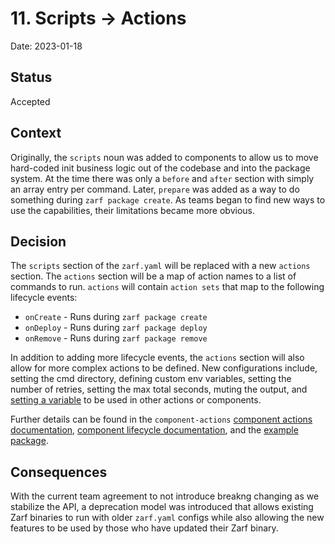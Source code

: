 # 11. Scripts -> Actions

Date: 2023-01-18

## Status

Accepted

## Context

Originally, the `scripts` noun was added to components to allow us to move hard-coded init business logic out of the codebase and into the package system. At the time there was only a `before` and `after` section with simply an array entry per command. Later, `prepare` was added as a way to do something during `zarf package create`. As teams began to find new ways to use the capabilities, their limitations became more obvious.

## Decision

The `scripts` section of the `zarf.yaml` will be replaced with a new `actions` section. The `actions` section will be a map of action names to a list of commands to run. `actions` will contain `action sets` that map to the following lifecycle events:

- `onCreate` - Runs during `zarf package create`
- `onDeploy` - Runs during `zarf package deploy`
- `onRemove` - Runs during `zarf package remove`

In addition to adding more lifecycle events, the `actions` section will also allow for more complex actions to be defined. New configurations include, setting the cmd directory, defining custom env variables, setting the number of retries, setting the max total seconds, muting the output, and [setting a variable](../docs/4-user-guide/5-component-actions.md#creating-dynamic-variables-from-actions) to be used in other actions or components.

Further details can be found in the `component-actions` [component actions documentation](../docs/4-user-guide/7-github-action.md), [component lifecycle documentation](../docs/4-user-guide/4-package-command-lifecycle.md), and the [example package](../examples/component-actions/README.md).

## Consequences

With the current team agreement to not introduce breakng changing as we stabilize the API, a deprecation model was introduced that allows existing Zarf binaries to run with older `zarf.yaml` configs while also allowing the new features to be used by those who have updated their Zarf binary.
